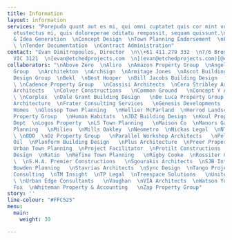 ```yaml
---
title: Information
layout: information
services: "Porepuda quunt aut es mi, qui omni cuptatet quis cor mint volori autet
  etustectus mi, quis doloreperae oditatu rempossit, sequam quissunt.\n\n  \nSchematic
  & Idea Generation  \nConcept Design  \nTown Planning Endorsement  \nPlant Design
  \ \nTender Documentation  \nContract Administration"
contact: "Evan Dimitropoulos, Director  \n\\+61 411 279 332  \n7/6 Bromham Place  \nRichmond,
  VIC 3121  \n[evan@etchedprojects.com  \n](evan@etchedprojects.com)[@etched_projects](https://www.instagram.com/etched_projects/)"
collaborators: "\nAbove Zero  \nAliro  \nAmazon Property Group  \nAngelo Property
  Group   \nArchitekton  \nArchsign  \nArmitage Jones  \nAscot Building Group  \nBB
  Design Group  \nBekl  \nBest Hooper  \nBill Jacobs Building Design   \nThe Block
  \ \nCadence Property Group   \nCassisi Architects  \nCera Stribley Architects   \nChamberlain
  Architects   \nColver Constructions   \nCommon Ground   \nConcept Y Architecture
  \ \nCorplex  \nDale Grant Building Design   \nDe Luca Property Group DHL  \nDKO
  Architecture  \nFrater Consulting Services   \nGenesis Developments   \nGlenvill
  Homes  \nGlossop Town Planning   \nHellier McFarland  \nHerrod Landscapes  \nHUB
  Property Group   \nHuman Habitats  \nJDZ Building Design  \nKoul Property   \nLandscape
  Dept  \nLogos Property  \nLS Town Planning   \nMaison Co  \nManors Gate Group   \nMelbourne
  Planning   \nMilieu  \nMills Oakley  \nNeometro  \nNickas Legal  \nNTF Architecture
  \ \nODO  \nOz Property Group   \nParallel Workshop Architects   \nPelligra  \nPentaco
  Oil  \nPlanform Building Design   \nPlus Architecture  \nPreer Property Group  \nPro
  Urban Town Planning  \nProject Facilitator  \nProtilt Constructions  \nQuality First
  Design  \nRatio  \nRefine Town Planning   \nRigby Cooke  \nRossiter Constructions
  \  \nS.H.A. Premier Constructions   \nSgourakis Architects  \nSJB Interiors  \nSong
  Bowden Planning   \nStavrias Architects  \nSync Design  \nTango Projects  \nTerrain
  Consulting  \nTM Insight  \nTP Legal  \nTreespace Solutions   \nUnited Petroleum
  \ \nUrban Edge Consultants   \nVaughan  \nVIA Architects  \nWatson Young  \nWhite
  Fox  \nWhiteman Property & Accounting   \nZap Property Group"
story: ''
line-colour: "#FFC525"
menu:
  main:
    weight: 30

---
```

